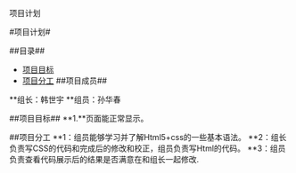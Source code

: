 项目计划

#项目计划#


##目录##


* [项目目标](#项目目标)
* [项目分工](#项目分工)
<a name = "项目成员"></a>
##项目成员##

**组长：韩世宇
**组员：孙华春


<a name = "项目目标"></a>
##项目目标##
**1.**页面能正常显示。

<a name ="项目分工"></a>
##项目分工
**1：组员能够学习并了解Html5+css的一些基本语法。
**2：组长负责写CSS的代码和完成后的修改和校正，组员负责写Html的代码。
**3：组员负责查看代码展示后的结果是否满意在和组长一起修改.
